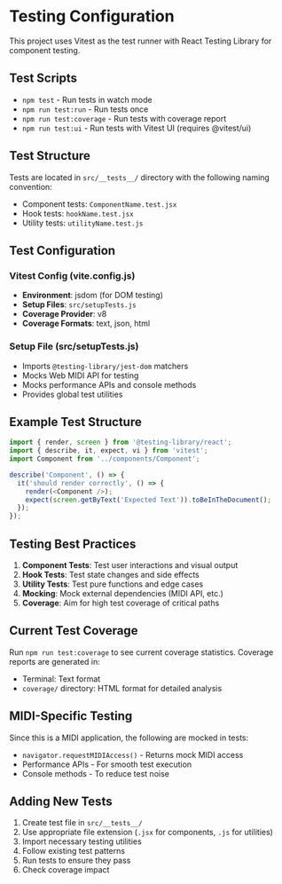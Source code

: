 # Testing Configuration

This project uses Vitest as the test runner with React Testing Library for component testing.

## Test Scripts

- `npm test` - Run tests in watch mode
- `npm run test:run` - Run tests once
- `npm run test:coverage` - Run tests with coverage report
- `npm run test:ui` - Run tests with Vitest UI (requires @vitest/ui)

## Test Structure

Tests are located in `src/__tests__/` directory with the following naming convention:
- Component tests: `ComponentName.test.jsx`
- Hook tests: `hookName.test.jsx`
- Utility tests: `utilityName.test.js`

## Test Configuration

### Vitest Config (vite.config.js)
- **Environment**: jsdom (for DOM testing)
- **Setup Files**: `src/setupTests.js`
- **Coverage Provider**: v8
- **Coverage Formats**: text, json, html

### Setup File (src/setupTests.js)
- Imports `@testing-library/jest-dom` matchers
- Mocks Web MIDI API for testing
- Mocks performance APIs and console methods
- Provides global test utilities

## Example Test Structure

```javascript
import { render, screen } from '@testing-library/react';
import { describe, it, expect, vi } from 'vitest';
import Component from '../components/Component';

describe('Component', () => {
  it('should render correctly', () => {
    render(<Component />);
    expect(screen.getByText('Expected Text')).toBeInTheDocument();
  });
});
```

## Testing Best Practices

1. **Component Tests**: Test user interactions and visual output
2. **Hook Tests**: Test state changes and side effects
3. **Utility Tests**: Test pure functions and edge cases
4. **Mocking**: Mock external dependencies (MIDI API, etc.)
5. **Coverage**: Aim for high test coverage of critical paths

## Current Test Coverage

Run `npm run test:coverage` to see current coverage statistics. Coverage reports are generated in:
- Terminal: Text format
- `coverage/` directory: HTML format for detailed analysis

## MIDI-Specific Testing

Since this is a MIDI application, the following are mocked in tests:
- `navigator.requestMIDIAccess()` - Returns mock MIDI access
- Performance APIs - For smooth test execution
- Console methods - To reduce test noise

## Adding New Tests

1. Create test file in `src/__tests__/`
2. Use appropriate file extension (`.jsx` for components, `.js` for utilities)
3. Import necessary testing utilities
4. Follow existing test patterns
5. Run tests to ensure they pass
6. Check coverage impact

